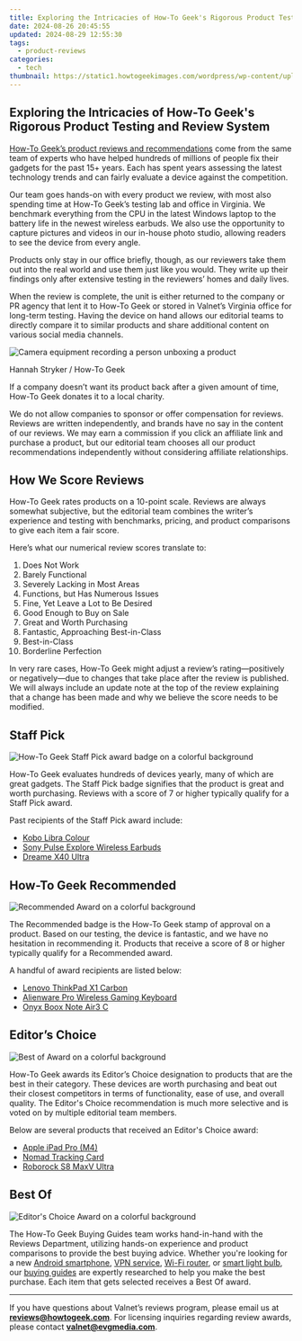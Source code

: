 ```yaml
---
title: Exploring the Intricacies of How-To Geek's Rigorous Product Testing and Review System
date: 2024-08-26 20:45:55
updated: 2024-08-29 12:55:30
tags:
  - product-reviews
categories:
  - tech
thumbnail: https://static1.howtogeekimages.com/wordpress/wp-content/uploads/wm/2024/06/person-testing-the-performance-of-a-laptop.jpg
---
```


## Exploring the Intricacies of How-To Geek's Rigorous Product Testing and Review System

[How-To Geek’s product reviews and recommendations](https://youtube-videos.techidaily.com/how-to-transform-smartphone-capabilities-into-a-professional-yt-channel/) come from the same team of experts who have helped hundreds of millions of people fix their gadgets for the past 15+ years. Each has spent years assessing the latest technology trends and can fairly evaluate a device against the competition.

 Our team goes hands-on with every product we review, with most also spending time at How-To Geek’s testing lab and office in Virginia. We benchmark everything from the CPU in the latest Windows laptop to the battery life in the newest wireless earbuds. We also use the opportunity to capture pictures and videos in our in-house photo studio, allowing readers to see the device from every angle.

 Products only stay in our office briefly, though, as our reviewers take them out into the real world and use them just like you would. They write up their findings only after extensive testing in the reviewers’ homes and daily lives.

 When the review is complete, the unit is either returned to the company or PR agency that lent it to How-To Geek or stored in Valnet’s Virginia office for long-term testing. Having the device on hand allows our editorial teams to directly compare it to similar products and share additional content on various social media channels.

![Camera equipment recording a person unboxing a product](https://static1.howtogeekimages.com/wordpress/wp-content/uploads/wm/2024/06/camera-equipment-recording-a-person-unboxing-a-product.jpg) 

Hannah Stryker / How-To Geek

 If a company doesn’t want its product back after a given amount of time, How-To Geek donates it to a local charity.

 We do not allow companies to sponsor or offer compensation for reviews. Reviews are written independently, and brands have no say in the content of our reviews. We may earn a commission if you click an affiliate link and purchase a product, but our editorial team chooses all our product recommendations independently without considering affiliate relationships.

##  How We Score Reviews

 How-To Geek rates products on a 10-point scale. Reviews are always somewhat subjective, but the editorial team combines the writer’s experience and testing with benchmarks, pricing, and product comparisons to give each item a fair score.

 Here’s what our numerical review scores translate to:

1. Does Not Work
2. Barely Functional
3. Severely Lacking in Most Areas
4. Functions, but Has Numerous Issues
5. Fine, Yet Leave a Lot to Be Desired
6. Good Enough to Buy on Sale
7. Great and Worth Purchasing
8. Fantastic, Approaching Best-in-Class
9. Best-in-Class
10. Borderline Perfection

 In very rare cases, How-To Geek might adjust a review’s rating—positively or negatively—due to changes that take place after the review is published. We will always include an update note at the top of the review explaining that a change has been made and why we believe the score needs to be modified.

##  Staff Pick

![How-To Geek Staff Pick award badge on a colorful background](https://static1.howtogeekimages.com/wordpress/wp-content/uploads/2024/07/how-to-geek-staff-pick-badge-on-a-colorful-background.jpg) 

 How-To Geek evaluates hundreds of devices yearly, many of which are great gadgets. The Staff Pick badge signifies that the product is great and worth purchasing. Reviews with a score of 7 or higher typically qualify for a Staff Pick award.

 Past recipients of the Staff Pick award include:

* [Kobo Libra Colour](https://fox-boxes.techidaily.com/updated-in-2024-full-dissection-gopro-silver-hero4-model-insight/)
* [Sony Pulse Explore Wireless Earbuds](https://youtube-data.techidaily.com/approved-dissecting-youtube-policies-and-creative-commons-licensing-dichotomy/)
* [Dreame X40 Ultra](https://win-howtos.techidaily.com/diagnose-and-repair-igfxem-problems-for-improved-system-performance/)

##  How-To Geek Recommended

![Recommended Award on a colorful background](https://static1.howtogeekimages.com/wordpress/wp-content/uploads/2024/06/recommended-award-on-a-colorful-background.jpg) 

 The Recommended badge is the How-To Geek stamp of approval on a product. Based on our testing, the device is fantastic, and we have no hesitation in recommending it. Products that receive a score of 8 or higher typically qualify for a Recommended award.

 A handful of award recipients are listed below:

* [Lenovo ThinkPad X1 Carbon](https://techidaily.com/unlock-a-disable-iphone-11-pro-using-icloud-website-by-drfone-ios-unlock-ios-unlock/)
* [Alienware Pro Wireless Gaming Keyboard](https://extra-tips.techidaily.com/a-step-further-in-animation-innovative-techniques-using-movie-maker/)
* [Onyx Boox Note Air3 C](https://windows11.techidaily.com/1719306890834-key-collectors-rejoice-get-the-perfect-pair-of-keys-and-essential-windows-11-612lifetime/)

##  Editor’s Choice

![Best of Award on a colorful background](https://static1.howtogeekimages.com/wordpress/wp-content/uploads/2024/06/best-of-award-on-a-colorful-background.jpg) 

 How-To Geek awards its Editor’s Choice designation to products that are the best in their category. These devices are worth purchasing and beat out their closest competitors in terms of functionality, ease of use, and overall quality. The Editor's Choice recommendation is much more selective and is voted on by multiple editorial team members.

 Below are several products that received an Editor's Choice award:

* [Apple iPad Pro (M4)](https://easy-unlock-android.techidaily.com/in-2024-full-tutorial-to-bypass-your-oneplus-ace-2v-face-lock-by-drfone-android/)
* [Nomad Tracking Card](https://youtube-videos.techidaily.com/2024-approved-captivate-crowds-mastering-hashtag-use-in-high-traffic-short-videos/)
* [Roborock S8 MaxV Ultra](https://instagram-video-files.techidaily.com/2024-approved-drive-engagement-with-instagram-top-10-video-marketing-ideas-unveiled/)

##  Best Of

![Editor's Choice Award on a colorful background](https://static1.howtogeekimages.com/wordpress/wp-content/uploads/2024/06/editor-s-choice-award-on-a-colorful-background.jpg) 

 The How-To Geek Buying Guides team works hand-in-hand with the Reviews Department, utilizing hands-on experience and product comparisons to provide the best buying advice. Whether you're looking for a new [Android smartphone](https://twitter-videos.techidaily.com/hot-takes-highlight-twitters-trending-topics-for-2024/), [VPN service](https://some-techniques.techidaily.com/updated-ffmpeg-audioscape-maintaining-original-audio-formats/), [Wi-Fi router](https://facebook-video-share.techidaily.com/updated-discovering-the-ultimate-10-free-youtube-artist-collaborators-for-2024/), or [smart light bulb](https://tiktok-video-files.techidaily.com/new-achieve-creative-excellence-on-tiktok-with-easy-border-swapping-strategies-for-2024/), our [buying guides](https://howto.techidaily.com/fix-the-error-of-unfortunately-the-processcomandroidphone-has-stopped-on-vivo-y100-5g-drfone-by-drfone-fix-android-problems-fix-android-problems/) are expertly researched to help you make the best purchase. Each item that gets selected receives a Best Of award.

---

 If you have questions about Valnet’s reviews program, please email us at [**reviews@howtogeek.com**](https://extra-guidance.techidaily.com/pearl-like-pixels-tips-for-perfect-underwater-footage-with-gopro-for-2024/). For licensing inquiries regarding review awards, please contact [**valnet@evgmedia.com**](https://facebook-record-videos.techidaily.com/new-in-2024-chortle-chamber-ideas-for-7-amusing-online-sessions/).

<ins class="adsbygoogle"
     style="display:block"
     data-ad-format="autorelaxed"
     data-ad-client="ca-pub-7571918770474297"
     data-ad-slot="1223367746"></ins>



<ins class="adsbygoogle"
     style="display:block"
     data-ad-client="ca-pub-7571918770474297"
     data-ad-slot="8358498916"
     data-ad-format="auto"
     data-full-width-responsive="true"></ins>
